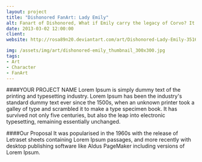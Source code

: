 ```yaml
---
layout: project
title: "Dishonored FanArt: Lady Emily"
alt: Fanart of Dishonored, What if Emily carry the legacy of Corvo? It'll be a nice revenge story
date: 2013-03-02 12:00:00
client: 
website: http://rosa89n20.deviantart.com/art/Dishonored-Lady-Emily-351699512

img: /assets/img/art/dishonored-emily_thumbnail_300x300.jpg
tags:
- Art
- Character
- FanArt
---
```

####YOUR PROJECT NAME
Lorem Ipsum is simply dummy text of the printing and typesetting industry. Lorem Ipsum has been the industry's standard dummy text ever since the 1500s, when an unknown printer took a galley of type and scrambled it to make a type specimen book. It has survived not only five centuries, but also the leap into electronic typesetting, remaining essentially unchanged.

####Our Proposal
It was popularised in the 1960s with the release of Letraset sheets containing Lorem Ipsum passages, and more recently with desktop publishing software like Aldus PageMaker including versions of Lorem Ipsum.
